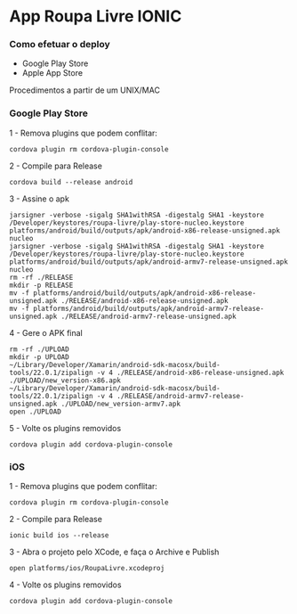 # App Roupa Livre IONIC #

### Como efetuar o deploy ###

* Google Play Store
* Apple App Store

Procedimentos a partir de um UNIX/MAC

### Google Play Store ###

1 - Remova plugins que podem conflitar:
```
cordova plugin rm cordova-plugin-console
```

2 - Compile para Release
```
cordova build --release android
```

3 - Assine o apk
```
jarsigner -verbose -sigalg SHA1withRSA -digestalg SHA1 -keystore /Developer/keystores/roupa-livre/play-store-nucleo.keystore platforms/android/build/outputs/apk/android-x86-release-unsigned.apk nucleo
jarsigner -verbose -sigalg SHA1withRSA -digestalg SHA1 -keystore /Developer/keystores/roupa-livre/play-store-nucleo.keystore platforms/android/build/outputs/apk/android-armv7-release-unsigned.apk nucleo
rm -rf ./RELEASE
mkdir -p RELEASE
mv -f platforms/android/build/outputs/apk/android-x86-release-unsigned.apk ./RELEASE/android-x86-release-unsigned.apk
mv -f platforms/android/build/outputs/apk/android-armv7-release-unsigned.apk ./RELEASE/android-armv7-release-unsigned.apk
```

4 - Gere o APK final
```
rm -rf ./UPLOAD
mkdir -p UPLOAD
~/Library/Developer/Xamarin/android-sdk-macosx/build-tools/22.0.1/zipalign -v 4 ./RELEASE/android-x86-release-unsigned.apk ./UPLOAD/new_version-x86.apk
~/Library/Developer/Xamarin/android-sdk-macosx/build-tools/22.0.1/zipalign -v 4 ./RELEASE/android-armv7-release-unsigned.apk ./UPLOAD/new_version-armv7.apk
open ./UPLOAD
```

5 - Volte os plugins removidos
```
cordova plugin add cordova-plugin-console
```

### iOS ###

1 - Remova plugins que podem conflitar:
```
cordova plugin rm cordova-plugin-console
```

2 - Compile para Release
```
ionic build ios --release
```

3 - Abra o projeto pelo XCode, e faça o Archive e Publish
```
open platforms/ios/RoupaLivre.xcodeproj
```

4 - Volte os plugins removidos
```
cordova plugin add cordova-plugin-console
```